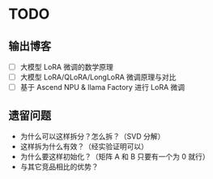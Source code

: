# TODO

## 输出博客

- [ ] 大模型 LoRA 微调的数学原理
- [ ] 大模型 LoRA/QLoRA/LongLoRA 微调原理与对比
- [ ] 基于 Ascend NPU & llama Factory 进行 LoRA 微调

## 遗留问题

- 为什么可以这样拆分？怎么拆？（SVD 分解）
- 这样拆为什么有效？（经实验证明可以）
- 为什么要这样初始化？（矩阵 A 和 B 只要有一个为 0 就行）
- 与其它竞品相比的优势？
